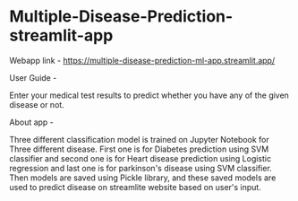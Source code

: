 # Multiple-Disease-Prediction-streamlit-app

Webapp link - https://multiple-disease-prediction-ml-app.streamlit.app/

User Guide - 

Enter your medical test results to predict whether you have any of the given disease or not.

About app - 

Three different classification model is trained on Jupyter Notebook for Three different disease.
First one is for Diabetes prediction using SVM classifier and second one is for Heart disease prediction using Logistic regression and last one is for parkinson's disease using SVM classifier.
Then models are saved using Pickle library, and these saved models are used to predict disease on streamlite website based on user's input.

